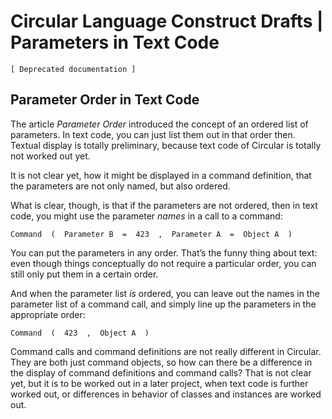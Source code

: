 ﻿Circular Language Construct Drafts | Parameters in Text Code
============================================================

`[ Deprecated documentation ]`

Parameter Order in Text Code
----------------------------

The article *Parameter Order* introduced the concept of an ordered list of parameters. In text code, you can just list them out in that order then. Textual display is totally preliminary, because text code of Circular is totally not worked out yet.

It is not clear yet, how it might be displayed in a command definition, that the parameters are not only named, but also ordered.

What is clear, though, is that if the parameters are not ordered, then in text code, you might use the parameter *names* in a call to a command:

```
Command  (  Parameter B  =  423  ,  Parameter A  =  Object A  )
```

You can put the parameters in any order. That’s the funny thing about text: even though things conceptually do not require a particular order, you can still only put them in a certain order.

And when the parameter list *is* ordered, you can leave out the names in the parameter list of a command call, and simply line up the parameters in the appropriate order:

```
Command  (  423  ,  Object A  )
```

Command calls and command definitions are not really different in Circular. They are both just command objects, so how can there be a difference in the display of command definitions and command calls? That is not clear yet, but it is to be worked out in a later project, when text code is further worked out, or differences in behavior of classes and instances are worked out.